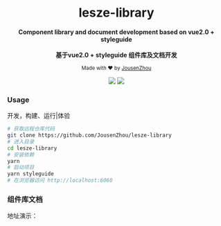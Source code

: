 <div align="center">
<h1>lesze-library</h1>
<p>
  <strong>Component library and document development based on vue2.0 + styleguide</strong>
  <br /><br />
  <strong>基于vue2.0 + styleguide 组件库及文档开发</strong>
</p>
<p>
  <sub>Made with ❤︎ by
    <a href="https://github.com/JousenZhou">JousenZhou</a>
  </sub>
</p>
<p>
<a href="https://github.com/JousenZhou/lesze-library"><img src="https://img.shields.io/badge/Github Page-JousenZhou-yellow" /></a>
<a href="https://github.com/JousenZhou"><img src="https://img.shields.io/badge/Author-Jousen-blueviolet" /></a>
</div>




### Usage
开发，构建、运行|体验

```bash
# 获取远程仓库代码
git clone https://github.com/JousenZhou/lesze-library
# 进入目录
cd lesze-library
# 安装依赖
yarn
# 启动项目
yarn styleguide
# 在浏览器访问 http://localhost:6060
```

### 组件库文档

地址演示：

